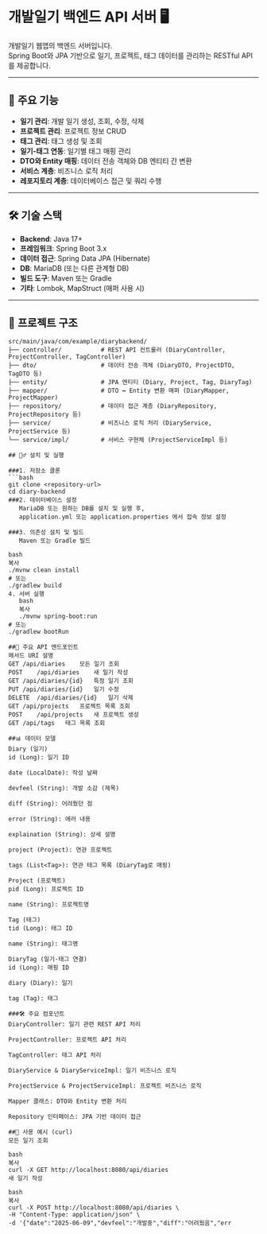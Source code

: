 # 개발일기 백엔드 API 서버 🖥️

개발일기 웹앱의 백엔드 서버입니다.  
Spring Boot와 JPA 기반으로 일기, 프로젝트, 태그 데이터를 관리하는 RESTful API를 제공합니다.

---

## 🚀 주요 기능

- **일기 관리**: 개발 일기 생성, 조회, 수정, 삭제
- **프로젝트 관리**: 프로젝트 정보 CRUD
- **태그 관리**: 태그 생성 및 조회
- **일기-태그 연동**: 일기별 태그 매핑 관리
- **DTO와 Entity 매핑**: 데이터 전송 객체와 DB 엔티티 간 변환
- **서비스 계층**: 비즈니스 로직 처리
- **레포지토리 계층**: 데이터베이스 접근 및 쿼리 수행

---

## 🛠️ 기술 스택

- **Backend**: Java 17+
- **프레임워크**: Spring Boot 3.x
- **데이터 접근**: Spring Data JPA (Hibernate)
- **DB**: MariaDB (또는 다른 관계형 DB)
- **빌드 도구**: Maven 또는 Gradle
- **기타**: Lombok, MapStruct (매퍼 사용 시)

---

## 📁 프로젝트 구조

```plaintext
src/main/java/com/example/diarybackend/
├── controller/           # REST API 컨트롤러 (DiaryController, ProjectController, TagController)
├── dto/                  # 데이터 전송 객체 (DiaryDTO, ProjectDTO, TagDTO 등)
├── entity/               # JPA 엔티티 (Diary, Project, Tag, DiaryTag)
├── mapper/               # DTO ↔ Entity 변환 매퍼 (DiaryMapper, ProjectMapper)
├── repository/           # 데이터 접근 계층 (DiaryRepository, ProjectRepository 등)
├── service/              # 비즈니스 로직 처리 (DiaryService, ProjectService 등)
└── service/impl/         # 서비스 구현체 (ProjectServiceImpl 등)

## 🏃‍♂️ 설치 및 실행

###1. 저장소 클론  
```bash
git clone <repository-url>
cd diary-backend
###2. 데이터베이스 설정
   MariaDB 또는 원하는 DB를 설치 및 실행 후,
   application.yml 또는 application.properties 에서 접속 정보 설정

###3. 의존성 설치 및 빌드
   Maven 또는 Gradle 빌드

bash
복사
./mvnw clean install
# 또는
./gradlew build
4. 서버 실행
   bash
   복사
   ./mvnw spring-boot:run
# 또는
./gradlew bootRun

##📜 주요 API 엔드포인트
메서드	URI	설명
GET	/api/diaries	모든 일기 조회
POST	/api/diaries	새 일기 작성
GET	/api/diaries/{id}	특정 일기 조회
PUT	/api/diaries/{id}	일기 수정
DELETE	/api/diaries/{id}	일기 삭제
GET	/api/projects	프로젝트 목록 조회
POST	/api/projects	새 프로젝트 생성
GET	/api/tags	태그 목록 조회

##📊 데이터 모델
Diary (일기)
id (Long): 일기 ID

date (LocalDate): 작성 날짜

devfeel (String): 개발 소감 (제목)

diff (String): 어려웠던 점

error (String): 에러 내용

explaination (String): 상세 설명

project (Project): 연관 프로젝트

tags (List<Tag>): 연관 태그 목록 (DiaryTag로 매핑)

Project (프로젝트)
pid (Long): 프로젝트 ID

name (String): 프로젝트명

Tag (태그)
tid (Long): 태그 ID

name (String): 태그명

DiaryTag (일기-태그 연결)
id (Long): 매핑 ID

diary (Diary): 일기

tag (Tag): 태그

###🛠️ 주요 컴포넌트
DiaryController: 일기 관련 REST API 처리

ProjectController: 프로젝트 API 처리

TagController: 태그 API 처리

DiaryService & DiaryServiceImpl: 일기 비즈니스 로직

ProjectService & ProjectServiceImpl: 프로젝트 비즈니스 로직

Mapper 클래스: DTO와 Entity 변환 처리

Repository 인터페이스: JPA 기반 데이터 접근

##🔧 사용 예시 (curl)
모든 일기 조회

bash
복사
curl -X GET http://localhost:8080/api/diaries
새 일기 작성

bash
복사
curl -X POST http://localhost:8080/api/diaries \
-H "Content-Type: application/json" \
-d '{"date":"2025-06-09","devfeel":"개발중","diff":"어려웠음","err
